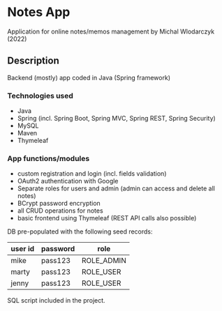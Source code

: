 # Notes App

Application for online notes/memos management
by Michal Wlodarczyk (2022)


## Description
Backend (mostly) app coded in Java (Spring framework)


### Technologies used
- Java
- Spring (incl. Spring Boot, Spring MVC, Spring REST, Spring Security)
- MySQL
- Maven
- Thymeleaf


### App functions/modules
- custom registration and login (incl. fields validation)
- OAuth2 authentication with Google
- Separate roles for users and admin (admin can access and delete all notes)
- BCrypt password encryption
- all CRUD operations for notes
- basic frontend using Thymeleaf (REST API calls also possible)


DB pre-populated with the following seed records:

| user id | password | role |
|---------|----------|------|
| mike    | pass123  | ROLE_ADMIN |
| marty   | pass123  | ROLE_USER |
| jenny   | pass123  | ROLE_USER |

SQL script included in the project.